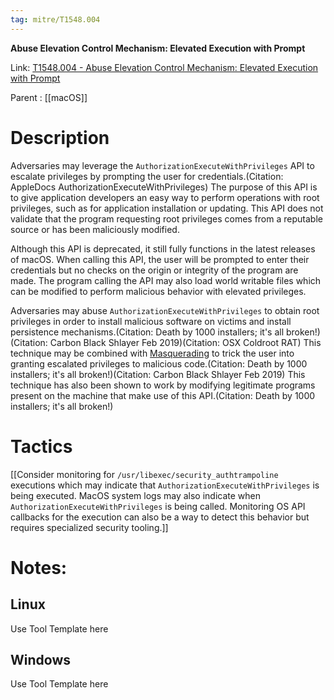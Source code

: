 ```yaml
---
tag: mitre/T1548.004
---
```


**Abuse Elevation Control Mechanism: Elevated Execution with Prompt**

Link: [T1548.004 - Abuse Elevation Control Mechanism: Elevated Execution with Prompt](https://attack.mitre.org/techniques/T1548/004)

Parent : [[macOS]]


# Description

Adversaries may leverage the <code>AuthorizationExecuteWithPrivileges</code> API to escalate privileges by prompting the user for credentials.(Citation: AppleDocs AuthorizationExecuteWithPrivileges) The purpose of this API is to give application developers an easy way to perform operations with root privileges, such as for application installation or updating. This API does not validate that the program requesting root privileges comes from a reputable source or has been maliciously modified. 

Although this API is deprecated, it still fully functions in the latest releases of macOS. When calling this API, the user will be prompted to enter their credentials but no checks on the origin or integrity of the program are made. The program calling the API may also load world writable files which can be modified to perform malicious behavior with elevated privileges.

Adversaries may abuse <code>AuthorizationExecuteWithPrivileges</code> to obtain root privileges in order to install malicious software on victims and install persistence mechanisms.(Citation: Death by 1000 installers; it's all broken!)(Citation: Carbon Black Shlayer Feb 2019)(Citation: OSX Coldroot RAT) This technique may be combined with [Masquerading](https://attack.mitre.org/techniques/T1036) to trick the user into granting escalated privileges to malicious code.(Citation: Death by 1000 installers; it's all broken!)(Citation: Carbon Black Shlayer Feb 2019) This technique has also been shown to work by modifying legitimate programs present on the machine that make use of this API.(Citation: Death by 1000 installers; it's all broken!)

# Tactics


[[Consider monitoring for <code>/usr/libexec/security_authtrampoline</code> executions which may indicate that <code>AuthorizationExecuteWithPrivileges</code> is being executed. MacOS system logs may also indicate when <code>AuthorizationExecuteWithPrivileges</code> is being called. Monitoring OS API callbacks for the execution can also be a way to detect this behavior but requires specialized security tooling.]]


# Notes:

## Linux

Use Tool Template here

## Windows

Use Tool Template here